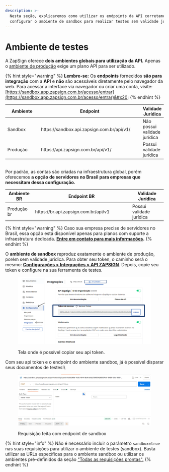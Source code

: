 ```yaml
---
description: >-
  Nesta seção, explicaremos como utilizar os endpoints da API corretamente e
  configurar o ambiente de sandbox para realizar testes sem validade jurídica.
---
```


# Ambiente de testes

A ZapSign oferece **dois ambientes globais para utilização da API.** Apenas o [ambiente de produção](https://app.zapsign.com.br/acesso/entrar) exige um plano API para ser utilizado.&#x20;

{% hint style="warning" %}
**Lembre-se:** Os **endpoints** fornecidos **são para integração** com a **API** e **não** são acessáveis diretamente pelo navegador da web. Para acessar a interface via navegador ou criar uma conta, visite: [https://sandbox.app.zapsign.com.br/acesso/entrar](https://sandbox.app.zapsign.com.br/acesso/entrar)&#x20;
{% endhint %}

<table><thead><tr><th width="132">Ambiente</th><th width="348">                       Endpoint</th><th>Validade Jurídica</th></tr></thead><tbody><tr><td>Sandbox</td><td>https://sandbox.api.zapsign.com.br/api/v1/</td><td>Não possui validade jurídica</td></tr><tr><td>Produção</td><td>https://api.zapsign.com.br/api/v1/</td><td>Possui validade jurídica</td></tr></tbody></table>

\
Por padrão, as contas são criadas na infraestrutura global, porém oferecemos **a opção de servidores no Brasil para empresas que necessitam dessa configuração.**

<table><thead><tr><th>Ambiente BR</th><th width="295.4000244140625">Endpoint BR</th><th>Validade Jurídica</th></tr></thead><tbody><tr><td>Produção br</td><td>https://br.api.zapsign.com.br/api/v1</td><td>Possui validade jurídica</td></tr></tbody></table>

{% hint style="warning" %}
Caso sua empresa precise de servidores no Brasil, essa opção está disponível apenas para planos com suporte a infraestrutura dedicada. [**Entre em contato para mais informações**](https://zapsign.com.br/fale-com-vendas?hsCtaTracking=82bfa395-a9c4-41b1-a59d-343d8e6ab197%7Ce3a28023-c1e4-4b3b-a03f-cb7f53a0511f)**.**
{% endhint %}

O **ambiente de sandbox** reproduz exatamente o ambiente de produção, porém sem validade jurídica. Para obter seu token, o caminho será o mesmo: [**Configurações > Integrações > API ZAPSIGN**](https://sandbox.app.zapsign.com.br/conta/configuracoes/integration?tab=api-zapsign). Depois, copie seu token e configure na sua ferramenta de testes.

<figure><img src=".gitbook/assets/image (10).png" alt=""><figcaption><p>Tela onde é possível copiar seu api token.</p></figcaption></figure>



Com seu api token e o endpoint do ambiente sandbox, já é possível disparar seus documentos de testes!\


<figure><img src="https://github.com/AmandaAmani/documenta-ocurso/blob/main/sandbox%20api.gif?raw=true" alt="Usuáriofazendo requisição com endpoint de sandbox"><figcaption><p>Requisição feita com endpoint de sandbox</p></figcaption></figure>

{% hint style="info" %}
Não é necessário incluir o parâmetro `sandbox=true` nas suas requisições para utilizar o ambiente de testes (sandbox). Basta utilizar as URLs específicas para o ambiente sandbox ou utilizar os ambientes pré-definidos da seção ["Todas as requisições prontas".](todas-as-requisicoes-prontas.md)&#x20;
{% endhint %}



